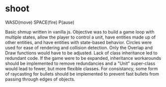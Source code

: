 # shoot
WASD(move)
SPACE(fire)
P(ause)

Basic shmup written in vanilla js.
Objective was to build a game loop with multiple states, allow the player to control a unit, have entities made up of other entities, and have entities with state-based behavior. Circles were used for ease of rendering and collision detection. Only the Overlap and Draw functions would have to be adjusted. Lack of class inheritance led to redundant code. If the game were to be expanded, inheritance workarounds should be implemented to remove redundancies and a "Unit" super-class would lead to fewer, but more flexible classes. For consistancy, some form of raycasting for bullets should be implemented to prevent fast bullets from passing through edges of objects.
